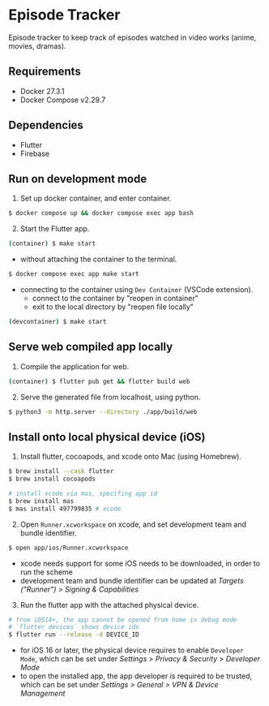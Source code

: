 # Episode Tracker
Episode tracker to keep track of episodes watched in video works (anime, movies, dramas).

## Requirements
- Docker 27.3.1
- Docker Compose v2.29.7

## Dependencies
- Flutter
- Firebase

## Run on development mode
1. Set up docker container, and enter container.
```bash
$ docker compose up && docker compose exec app bash
```

2. Start the Flutter app.
```bash
(container) $ make start
```

- without attaching the container to the terminal.
```bash
$ docker compose exec app make start
```

- connecting to the container using `Dev Container` (VSCode extension).
  - connect to the container by "reopen in container"
  - exit to the local directory by "reopen file locally"
```bash
(devcontainer) $ make start
```

## Serve web compiled app locally
1. Compile the application for web.
```bash
(container) $ flutter pub get && flutter build web
```

2. Serve the generated file from localhost, using python.
```bash
$ python3 -m http.server --directory ./app/build/web
```

## Install onto local physical device (iOS)
1. Install flutter, cocoapods, and xcode onto Mac (using Homebrew).
```bash
$ brew install --cask flutter
$ brew install cocoapods

# install xcode via mas, specifing app id
$ brew install mas
$ mas install 497799835 # xcode
```

2. Open `Runner.xcworkspace` on xcode, and set development team and bundle identifier.
```bash
$ open app/ios/Runner.xcworkspace
```
- xcode needs support for some iOS needs to be downloaded, in order to run the scheme
- development team and bundle identifier can be updated at *Targets ("Runner") > Signing & Capabilities*

3. Run the flutter app with the attached physical device.
```bash
# from iOS14+, the app cannot be opened from home in debug mode
# `flutter devices` shows device ids
$ flutter run --release -d DEVICE_ID
```
- for iOS 16 or later, the physical device requires to enable `Developer Mode`, which can be set under *Settings > Privacy & Security > Developer Mode*
- to open the installed app, the app developer is required to be trusted, which can be set under *Settings > General > VPN & Device Management*
